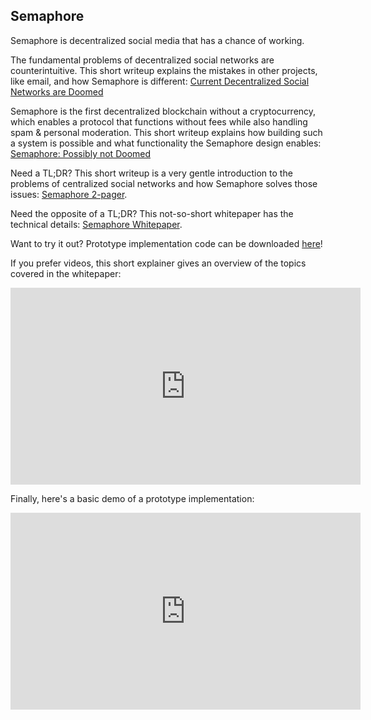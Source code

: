## Semaphore

Semaphore is decentralized social media that has a chance of working.

The fundamental problems of decentralized social networks are counterintuitive. This short writeup explains the mistakes in other projects, like email, and how Semaphore is different: 
<a href="https://github.com/SirLemmings/Semaphore-Demo/blob/main/Current%20Decentralized%20Social%20Networks%20are%20Doomed.pdf" target="_blank">Current Decentralized Social Networks are Doomed</a>

Semaphore is the first decentralized blockchain without a cryptocurrency, which enables a protocol that functions without fees while also handling spam & personal moderation. This short writeup explains how building such a system is possible and what functionality the Semaphore design enables: 
<a href="https://github.com/SirLemmings/Semaphore-Demo/blob/main/Semaphore-%20Possibly%20not%20Doomed.pdf" target="_blank">Semaphore: Possibly not Doomed</a>

Need a TL;DR? This short writeup is a very gentle introduction to the problems of centralized social networks and how Semaphore solves those issues: 
<a href="https://github.com/SirLemmings/Semaphore-Demo/blob/main/semaphore_2_pager.pdf" target="_blank">Semaphore 2-pager</a>.

Need the opposite of a TL;DR? This not-so-short whitepaper has the technical details: 
<a href="https://github.com/SirLemmings/Semaphore-Demo/blob/main/Semaphore%20White%20Paper.pdf" target="_blank">Semaphore Whitepaper</a>.

Want to try it out? Prototype implementation code can be downloaded <a href="https://github.com/SirLemmings/Semaphore-Demo/tree/main/Semaphore" target="_blank">here</a>!

If you prefer videos, this short explainer gives an overview of the topics covered in the whitepaper:

<iframe width="560" height="315" src="https://www.youtube.com/embed/tXhwmqeeuto" title="YouTube video player" frameborder="0" allow="accelerometer; autoplay; clipboard-write; encrypted-media; gyroscope; picture-in-picture" allowfullscreen></iframe>

Finally, here's a basic demo of a prototype implementation:

<iframe width="560" height="315" src="https://www.youtube.com/embed/gjo0V2Z3iJE" title="YouTube video player" frameborder="0" allow="accelerometer; autoplay; clipboard-write; encrypted-media; gyroscope; picture-in-picture" allowfullscreen></iframe>



